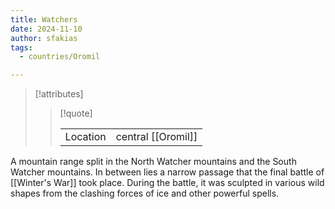 ```yaml
---
title: Watchers
date: 2024-11-10
author: sfakias
tags:
  - countries/Oromil

---
```

> [!attributes]
> 
> > [!quote]
> >
> > | | |
> > | --- | --- |
> > | Location | central [[Oromil]] |

A mountain range split in the North Watcher mountains and the South Watcher mountains. In between lies a narrow passage that the final battle of [[Winter's War]] took place. During the battle, it was sculpted in various wild shapes from the clashing forces of ice and other powerful spells.